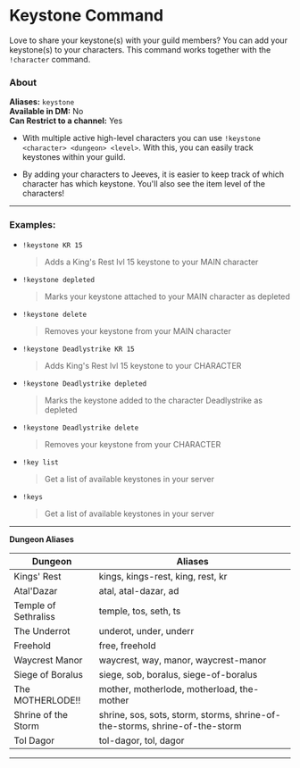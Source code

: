 # Keystone Command

Love to share your keystone(s) with your guild members? You can add your keystone(s) to your characters. This command works together with the `!character` command.



### About

**Aliases:** `keystone`   
**Available in DM:** No   
**Can Restrict to a channel:** Yes

* With multiple active high-level characters you can use `!keystone <character> <dungeon> <level>`. With this, you can easily track keystones within your guild.

* By adding your characters to Jeeves, it is easier to keep track of which character has which keystone. You'll also see the item level of the characters!

***

### Examples:

* `!keystone KR 15`
  > Adds a King's Rest lvl 15 keystone to your MAIN character
* `!keystone depleted`  
  > Marks your keystone attached to your MAIN character as depleted
* `!keystone delete`
  > Removes your keystone from your MAIN character
* `!keystone Deadlystrike KR 15`
  > Adds King's Rest lvl 15 keystone to your CHARACTER
* `!keystone Deadlystrike depleted`
  > Marks the keystone added to the character Deadlystrike as depleted
* `!keystone Deadlystrike delete`
  > Removes your keystone from your CHARACTER
* `!key list`
  > Get a list of available keystones in your server
* `!keys`
  > Get a list of available keystones in your server

***

**Dungeon  Aliases**

 Dungeon | Aliases
--- | ---
 Kings' Rest | kings, kings-rest, king, rest, kr
 Atal'Dazar | atal, atal-dazar, ad
 Temple of Sethraliss | temple, tos, seth, ts
 The Underrot | underot, under, underr
 Freehold | free, freehold
 Waycrest Manor | waycrest, way, manor, waycrest-manor
 Siege of Boralus | siege, sob, boralus, siege-of-boralus
 The MOTHERLODE!! | mother, motherlode, motherload, the-mother
 Shrine of the Storm | shrine, sos, sots, storm, storms, shrine-of-the-storms, shrine-of-the-storm
 Tol Dagor | tol-dagor, tol, dagor
 ***
